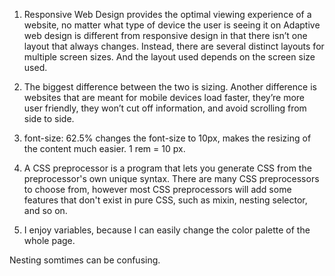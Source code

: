 1. Responsive Web Design provides the optimal viewing experience of a website, no matter what type of device the user is seeing it on
Adaptive web design is different from responsive design in that there isn’t one layout that always changes. Instead, there are several distinct layouts for multiple screen sizes. And the layout used depends on the screen size used.


2. The biggest difference between the two is sizing. Another difference is websites that are meant for mobile devices load faster, they’re more user friendly, they won’t cut off  information, and avoid scrolling from side to side.


3. font-size: 62.5% changes the font-size to 10px, makes the resizing of the content much easier. 1 rem = 10 px. 


4. A CSS preprocessor is a program that lets you generate CSS from the preprocessor's own unique syntax. There are many CSS preprocessors to choose from, however most CSS preprocessors will add some features that don't exist in pure CSS, such as mixin, nesting selector, and so on.

5. I enjoy variables, because I can easily change the color palette of the whole page.

Nesting somtimes can be confusing. 